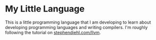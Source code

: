 # My Little Language

This is a little programming language that I am developing to learn about developing programming languages and writing compilers. I'm roughly following the tutorial on [stephendiehl.com/llvm](http://www.stephendiehl.com/llvm).